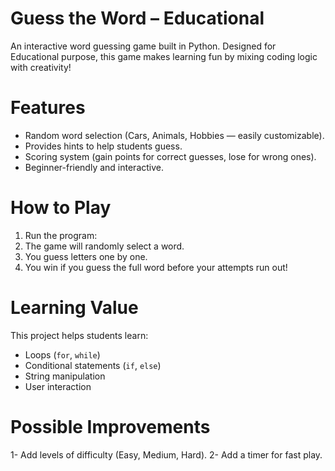 # Guess the Word – Educational
An interactive word guessing game built in Python.
Designed for Educational purpose, this game makes learning fun by mixing coding logic with creativity!

# Features
*  Random word selection (Cars, Animals, Hobbies — easily customizable).
*  Provides hints to help students guess.
* Scoring system (gain points for correct guesses, lose for wrong ones).
* Beginner-friendly and interactive.

# How to Play
1. Run the program:
2. The game will randomly select a word.
3. You guess letters one by one.
4. You win if you guess the full word before your attempts run out!
   
# Learning Value

This project helps students learn:
* Loops (`for`, `while`)
* Conditional statements (`if`, `else`)
* String manipulation
* User interaction
# Possible Improvements
1- Add levels of difficulty (Easy, Medium, Hard).
2- Add a timer for fast play.
